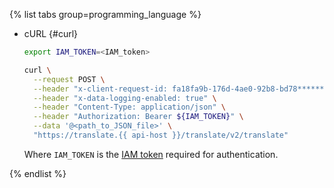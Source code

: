 {% list tabs group=programming_language %}

- cURL {#curl}

  ```bash
  export IAM_TOKEN=<IAM_token>

  curl \
    --request POST \
    --header "x-client-request-id: fa18fa9b-176d-4ae0-92b8-bd78********" \
    --header "x-data-logging-enabled: true" \
    --header "Content-Type: application/json" \
    --header "Authorization: Bearer ${IAM_TOKEN}" \
    --data '@<path_to_JSON_file>' \
    "https://translate.{{ api-host }}/translate/v2/translate"
  ```
  Where `IAM_TOKEN` is the [IAM token](../../iam/operations/iam-token/create.md) required for authentication.

{% endlist %}